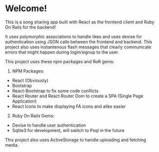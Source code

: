 # Welcome!

This is a song sharing app built with React as the frontend client and Ruby On Rails for the backend!

It uses polymorphic associations to handle likes and uses devise for authentication using JSON calls between the frontend and backend.
This project also uses instantenous flash messages that clearly communicate errors that might happen during login/signup to the user.

This project uses these npm packages and RoR gems:
 1. NPM Packages:
  * React (Obviously)
  * Bootstrap
  * React-Bootstrap to fix some code conflicts
  * React Router and React Router Dom to create a SPA (Single Page Application)
  * React Icons to make displaying FA icons and alike easier

 2. Ruby On Rails Gems:
  * Devise to handle user authentication
  * Sqlite3 for development, will switch to Psql in the future

This project also uses ActiveStorage to handle uploading and fetching media.  



